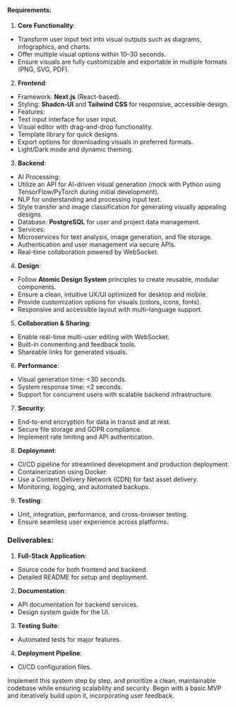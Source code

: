 #### Requirements:
1. **Core Functionality**:
- Transform user input text into visual outputs such as diagrams, infographics, and charts.
- Offer multiple visual options within 10–30 seconds.
- Ensure visuals are fully customizable and exportable in multiple formats (PNG, SVG, PDF).

2. **Frontend**:
- Framework: **Next.js** (React-based).
- Styling: **Shadcn-UI** and **Tailwind CSS** for responsive, accessible design.
- Features:
- Text input interface for user input.
- Visual editor with drag-and-drop functionality.
- Template library for quick designs.
- Export options for downloading visuals in preferred formats.
- Light/Dark mode and dynamic theming.

3. **Backend**:
- AI Processing:
- Utilize an API for AI-driven visual generation (mock with Python using TensorFlow/PyTorch during initial development).
- NLP for understanding and processing input text.
- Style transfer and image classification for generating visually appealing designs.
- Database: **PostgreSQL** for user and project data management.
- Services:
- Microservices for text analysis, image generation, and file storage.
- Authentication and user management via secure APIs.
- Real-time collaboration powered by WebSocket.

4. **Design**:
- Follow **Atomic Design System** principles to create reusable, modular components.
- Ensure a clean, intuitive UX/UI optimized for desktop and mobile.
- Provide customization options for visuals (colors, icons, fonts).
- Responsive and accessible layout with multi-language support.

5. **Collaboration & Sharing**:
- Enable real-time multi-user editing with WebSocket.
- Built-in commenting and feedback tools.
- Shareable links for generated visuals.

6. **Performance**:
- Visual generation time: <30 seconds.
- System response time: <2 seconds.
- Support for concurrent users with scalable backend infrastructure.

7. **Security**:
- End-to-end encryption for data in transit and at rest.
- Secure file storage and GDPR compliance.
- Implement rate limiting and API authentication.

8. **Deployment**:
- CI/CD pipeline for streamlined development and production deployment.
- Containerization using Docker.
- Use a Content Delivery Network (CDN) for fast asset delivery.
- Monitoring, logging, and automated backups.

9. **Testing**:
- Unit, integration, performance, and cross-browser testing.
- Ensure seamless user experience across platforms.

### Deliverables:
1. **Full-Stack Application**:
- Source code for both frontend and backend.
- Detailed README for setup and deployment.
2. **Documentation**:
- API documentation for backend services.
- Design system guide for the UI.
3. **Testing Suite**:
- Automated tests for major features.
4. **Deployment Pipeline**:
- CI/CD configuration files.

Implement this system step by step, and prioritize a clean, maintainable codebase while ensuring scalability and security. Begin with a basic MVP and iteratively build upon it, incorporating user feedback.
